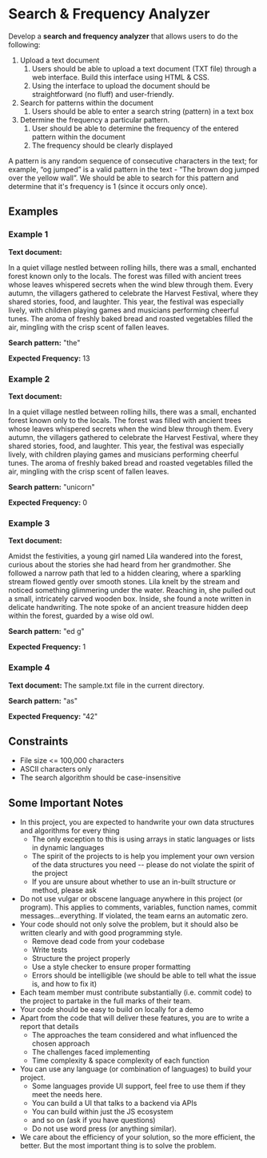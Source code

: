 # Search & Frequency Analyzer

Develop a **search and frequency analyzer** that allows users to do the following:

1. Upload a text document
    1. Users should be able to upload a text document (TXT file) through a web interface. Build this
       interface using HTML & CSS.
    2. Using the interface to upload the document should be straightforward (no fluff) and user-friendly.
2. Search for patterns within the document
    1. Users should be able to enter a search string (pattern) in a text box
3. Determine the frequency a particular pattern.
    1. User should be able to determine the frequency of the entered pattern within the document
    2. The frequency should be clearly displayed

A pattern is any random sequence of consecutive characters in the text; for example, “og jumped” is a valid
pattern in the text - “The brown dog jumped over the yellow wall”. We should be able to search for this pattern and
determine that it's frequency is 1 (since it occurs only once).

## Examples

### Example 1

**Text document:**

In a quiet village nestled between rolling hills, there was a small, enchanted forest known only to the locals. The
forest was filled with ancient trees whose leaves whispered secrets when the wind blew through them. Every autumn, the
villagers gathered to celebrate the Harvest Festival, where they shared stories, food, and laughter. This year, the
festival was especially lively, with children playing games and musicians performing cheerful tunes. The aroma of
freshly baked bread and roasted vegetables filled the air, mingling with the crisp scent of fallen leaves.

**Search pattern:** "the"

**Expected Frequency:** 13

### Example 2

**Text document:**

In a quiet village nestled between rolling hills, there was a small, enchanted forest known only to the locals. The
forest was filled with ancient trees whose leaves whispered secrets when the wind blew through them. Every autumn, the
villagers gathered to celebrate the Harvest Festival, where they shared stories, food, and laughter. This year, the
festival was especially lively, with children playing games and musicians performing cheerful tunes. The aroma of
freshly baked bread and roasted vegetables filled the air, mingling with the crisp scent of fallen leaves.

**Search pattern:** "unicorn"

**Expected Frequency:** 0

### Example 3

**Text document:**

Amidst the festivities, a young girl named Lila wandered into the forest, curious about the stories she had heard from
her grandmother. She followed a narrow path that led to a hidden clearing, where a sparkling stream flowed gently over
smooth stones. Lila knelt by the stream and noticed something glimmering under the water. Reaching in, she pulled out a
small, intricately carved wooden box. Inside, she found a note written in delicate handwriting. The note spoke of an
ancient treasure hidden deep within the forest, guarded by a wise old owl.

**Search pattern:** "ed g"

**Expected Frequency:** 1

### Example 4

**Text document:** The sample.txt file in the current directory.

**Search pattern:** "as"

**Expected Frequency:** "42"

## Constraints

- File size <= 100,000 characters
- ASCII characters only
- The search algorithm should be case-insensitive

## Some Important Notes

- In this project, you are expected to handwrite your own data structures and algorithms for every thing
    - The only exception to this is using arrays in static languages or lists in dynamic languages
    - The spirit of the projects to is help you implement your own version of the data structures you need -- please do
      not violate the spirit of the project
    - If you are unsure about whether to use an in-built structure or method, please ask
- Do not use vulgar or obscene language anywhere in this project (or program). This applies to comments, variables,
  function names, commit messages...everything. If violated, the team earns an automatic zero.
- Your code should not only solve the problem, but it should also be written clearly and with good programming style.
    - Remove dead code from your codebase
    - Write tests
    - Structure the project properly
    - Use a style checker to ensure proper formatting
    - Errors should be intelligible (we should be able to tell what the issue is, and how to fix it)
- Each team member must contribute substantially (i.e. commit code) to the project to partake in the full marks of their
  team.
- Your code should be easy to build on locally for a demo
- Apart from the code that will deliver these features, you are to write a report that details
    - The approaches the team considered and what influenced the chosen approach
    - The challenges faced implementing
    - Time complexity & space complexity of each function
- You can use any language (or combination of languages) to build your project.
    - Some languages provide UI support, feel free to use them if they meet the needs here.
    - You can build a UI that talks to a backend via APIs
    - You can build within just the JS ecosystem
    - and so on (ask if you have questions)
    - Do not use word press (or anything similar).
- We care about the efficiency of your solution, so the more efficient, the better. But the most important thing is to
  solve the problem.
